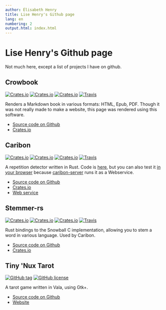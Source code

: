 ```yaml
---
author: Élisabeth Henry
title: Lise Henry's Github page
lang: en
numbering: 2
output.html: index.html
---
```


Lise Henry's Github page
=============================

Not much here, except a list of projects I have on github.

Crowbook
--------

[![Crates.io](https://img.shields.io/crates/v/crowbook.svg)]()
[![Crates.io](https://img.shields.io/crates/d/crowbook.svg)]()
[![Crates.io](https://img.shields.io/crates/l/crowbook.svg)]()
[![Travis](https://img.shields.io/travis/lise-henry/crowbook.svg)]()

Renders a Markdown book in various formats: HTML, Epub, PDF. Though
it was not really made to make a website, this page was rendered using
this software.

* [Source code on Github](https://github.com/lise-henry/crowbook)
* [Crates.io](https://crates.io/crates/crowbook)

Caribon
-------

[![Crates.io](https://img.shields.io/crates/v/caribon.svg)]()
[![Crates.io](https://img.shields.io/crates/d/caribon.svg)]()
[![Crates.io](https://img.shields.io/crates/l/caribon.svg)]()
[![Travis](https://img.shields.io/travis/lise-henry/caribon.svg)]()

A repetition detector written in Rust. Code is
[here](https://github.com/lise-henry/caribon), but you can also test
it [in your browser](http://vps184889.ovh.net/caribon/) because [caribon-server](https://github.com/lise-henry/caribon-server) runs it 
as a Webservice.

* [Source code on Github](https://github.com/lise-henry/caribon)
* [Crates.io](https://crates.io/crates/caribon)
* [Web service](http://vps184889.ovh.net/caribon/) 

Stemmer-rs
----------

[![Crates.io](https://img.shields.io/crates/v/stemmer.svg)]()
[![Crates.io](https://img.shields.io/crates/d/stemmer.svg)]()
[![Crates.io](https://img.shields.io/crates/l/stemmer.svg)]()
[![Travis](https://img.shields.io/travis/lise-henry/stemmer-rs.svg)]()

Rust bindings to the Snowball C implementation, allowing you to stem a
word in various language. Used by Caribon.

* [Source code on Github](https://github.com/lise-henry/stemmer-rs)
* [Crates.io](https://crates.io/crates/stemmer)

Tiny 'Nux Tarot
---------------

[![GitHub tag](https://img.shields.io/github/tag/lise-henry/tnt.svg)]()
[![GitHub license](https://img.shields.io/github/license/lise-henry/tnt.svg)]()


A tarot game written in Vala, using Gtk+.

* [Source code on Github](https://github.com/lise-henry/tnt)
* [Website](http://tnt.ouvaton.org/)
